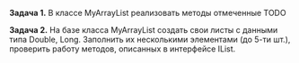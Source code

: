 **Задача 1.**
В классе MyArrayList реализовать методы отмеченные TODO

**Задача 2.**
На базе класса MyArrayList создать свои листы с данными типа Double, Long.
Заполнить их несколькими элементами (до 5-ти шт.), проверить работу методов, описанных в интерфейсе IList.

